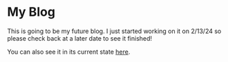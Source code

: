 # My Blog
This is going to be my future blog. I just started working on it on 2/13/24 so please check back at a later date to see it finished!

You can also see it in its current state [here](https://esblogwebsite.netlify.app/).
